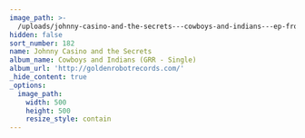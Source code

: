 ```yaml
---
image_path: >-
  /uploads/johnny-casino-and-the-secrets---cowboys-and-indians---ep-front-cover.jpg
hidden: false
sort_number: 182
name: Johnny Casino and the Secrets
album_name: Cowboys and Indians (GRR - Single)
album_url: 'http://goldenrobotrecords.com/'
_hide_content: true
_options:
  image_path:
    width: 500
    height: 500
    resize_style: contain
---
```


